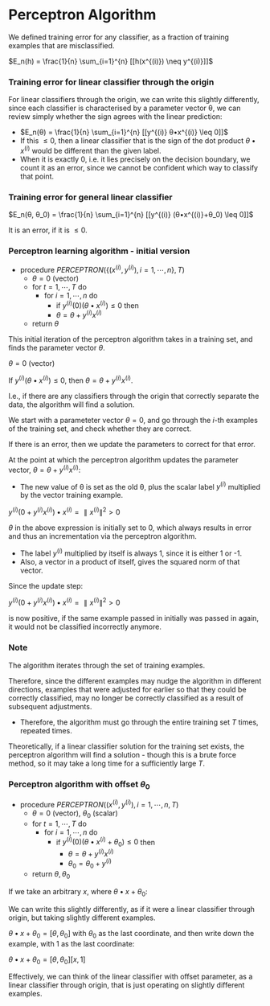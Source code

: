 # Perceptron Algorithm

We defined training error for any classifier, as a fraction of training examples that are misclassified.

$E_n(h) = \frac{1}{n} \sum_{i=1}^{n} [[h(x^{(i)}) \neq y^{(i)}]]$

### Training error for linear classifier through the origin

For linear classifiers through the origin, we can write this slightly differently, since each classifier is characterised by a parameter vector θ, we can review simply whether the sign agrees with the linear prediction:

- $E_n(θ) = \frac{1}{n} \sum_{i=1}^{n} [[y^{(i)} θ•x^{(i)} \leq 0]]$
- If this $\leq 0$, then a linear classifier that is the sign of the dot product $θ•x^{(i)}$ would be different than the given label.
- When it is exactly $0$, i.e. it lies precisely on the decision boundary, we count it as an error, since we cannot be confident which way to classify that point.

### Training error for general linear classifier

$E_n(θ, θ_0) = \frac{1}{n} \sum_{i=1}^{n} [[y^{(i)} (θ•x^{(i)}+θ_0) \leq 0]]$

It is an error, if it is $\leq 0$.

### Perceptron learning algorithm - initial version

- procedure $PERCEPTRON(\{(x^{(i)},y^{(i)}), i=1,⋯,n\}, T)$
  - $θ = 0$ (vector)
  - for $t=1, ⋯, T$ do
    - for $i=1, ⋯, n$ do
      - if $y^{(i)}(0) (θ•x^{(i)}) \leq 0$ then
      - $θ = θ + y^{(i)}x^{(i)}$
  - return $θ$

This initial iteration of the perceptron algorithm takes in a training set, and finds the parameter vector $θ$.

$θ = 0$ (vector)

If $y^{(i)}(θ•x^{(i)}) \leq 0$,
then $θ = θ + y^{(i)}x^{(i)}$.

I.e., if there are any classifiers through the origin that correctly separate the data, the algorithm will find a solution.

We start with a parameteter vector $θ = 0$, and go through the $i$-th examples of the training set, and check whether they are correct.

If there is an error, then we update the parameters to correct for that error.

At the point at which the perceptron algorithm updates the parameter vector, $θ = θ + y^{(i)}x^{(i)}$:

- The new value of θ is set as the old θ, plus the scalar label $y^{(i)}$ multiplied by the vector training example.

$y^{(i)} (0 + y^{(i)}x^{(i)}) • x^{(i)} = ∥x^{(i)}∥^2 > 0$

$θ$ in the above expression is initially set to $0$, which always results in error and thus an incrementation via the perceptron algorithm.

- The label $y^{(i)}$ multiplied by itself is always 1, since it is either 1 or -1.
- Also, a vector in a product of itself, gives the squared norm of that vector.

Since the update step:

$y^{(i)} (0 + y^{(i)}x^{(i)}) • x^{(i)} = ∥x^{(i)}∥^2 > 0$

is now positive, if the same example passed in initially was passed in again, it would not be classified incorrectly anymore.

### Note

The algorithm iterates through the set of training examples.

Therefore, since the different examples may nudge the algorithm in different directions, examples that were adjusted for earlier so that they could be correctly classified, may no longer be correctly classified as a result of subsequent adjustments.

- Therefore, the algorithm must go through the entire training set $T$ times, repeated times.

Theoretically, if a linear classifier solution for the training set exists, the perceptron algorithm will find a solution - though this is a brute force method, so it may take a long time for a sufficiently large $T$.

### Perceptron algorithm with offset $θ_0$

- procedure $PERCEPTRON({(x^{(i)},y^{(i)}), i=1,⋯,n}, T)$
  - $θ = 0$ (vector), $θ_0$ (scalar)
  - for $t=1, ⋯, T$ do
    - for $i=1, ⋯, n$ do
      - if $y^{(i)}(0) (θ•x^{(i)} + θ_0) \leq 0$ then
        - $θ = θ + y^{(i)}x^{(i)}$
        - $θ_0 = θ_0 + y^{(i)}$
  - return $θ, θ_0$

If we take an arbitrary $x$, where $θ•x+θ_0$:

We can write this slightly differently, as if it were a linear classifier through origin, but taking slightly different examples.

$θ•x+θ_0 = [θ, θ_0]$ with $θ_0$ as the last coordinate, and then write down the example, with 1 as the last coordinate:

$θ•x+θ_0 = [θ, θ_0][x, 1]$

Effectively, we can think of the linear classifier with offset parameter, as a linear classifier through origin, that is just operating on slightly different examples.
